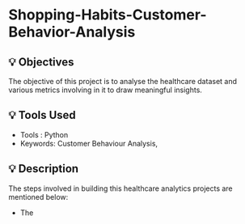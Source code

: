 # Shopping-Habits-Customer-Behavior-Analysis

## 💡 Objectives
The objective of this project is to analyse the healthcare dataset and various metrics involving in it to draw meaningful insights. 

## 💡 Tools Used
<!-- The [dataset](https://www.kaggle.com/datasets/zeesolver/consumer-behavior-and-shopping-habits-dataset/data?select=shopping_behavior_updated.csv) :desktop_computer: used in this project is obtained from kaggle. -->
* Tools : Python
* Keywords: Customer Behaviour Analysis,  

## 💡 Description 
The steps involved in building this healthcare analytics projects are mentioned below:
* The 
 
